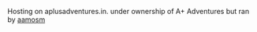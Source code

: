 Hosting on aplusadventures.in. under ownership of A+ Adventures but ran by [aamosm](https://github.com/aamosm)
